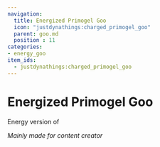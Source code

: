 ```yaml
---
navigation:
  title: Energized Primogel Goo
  icon: "justdynathings:charged_primogel_goo"
  parent: goo.md
  position : 11
categories:
- energy_goo
item_ids:
  - justdynathings:charged_primogel_goo
---
```


# Energized Primogel Goo

Energy version of <ItemLink id="justdirethings:gooblock_tier1"/>

<BlockImage id="justdynathings:charged_primogel_goo" scale="4.0" p:alive="false"/>
<BlockImage id="justdynathings:charged_primogel_goo" scale="4.0" p:alive="true"/>

*Mainly made for content creator*

<RecipeFor id="justdynathings:charged_primogel_goo" />